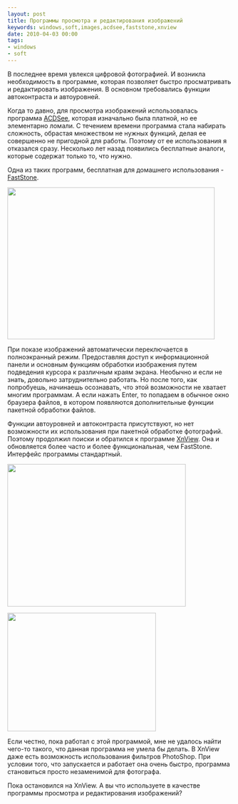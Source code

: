 ```yaml
---
layout: post
title: Программы просмотра и редактирования изображений
keywords: windows,soft,images,acdsee,faststone,xnview
date: 2010-04-03 00:00
tags:
- windows
- soft
---
```

В последнее время увлекся цифровой фотографией. И возникла необходимость в программе, которая позволяет быстро просматривать и редактировать изображения. В основном требовались функции автоконтраста и автоуровней.

Когда то давно, для просмотра изображений использовалась программа <a href="http://www.acdsee.com/" rel="nofollow">ACDSee</a>, которая изначально была платной, но ее элементарно ломали. С течением времени программа стала набирать сложность, обрастая множеством не нужных функций, делая ее совершенно не пригодной для работы. Поэтому от ее использования я отказался сразу. Несколько лет назад появились бесплатные аналоги, которые содержат только то, что нужно.

Одна из таких программ, бесплатная для домашнего использования - <a href="http://www.faststone.org/FSViewerDetail.htm" rel="nofollow">FastStone</a>.

<a href="http://static.juev.org/2010/04/FSViewerScreenShot1.jpg"><img class="aligncenter size-full wp-image-969" title="FSViewerScreenShot1" src="http://static.juev.org/2010/04/FSViewerScreenShot1.jpg" alt="" width="465" height="341" /></a>

При показе изображений автоматически переключается в полноэкранный режим. Предоставляя доступ к информационной панели и основным функциям обработки изображения путем подведения курсора к различным краям экрана. Необычно и если не знать, довольно затруднительно работать. Но после того, как попробуешь, начинаешь осознавать, что этой возможности не хватает многим программам. А если нажать Enter, то попадаем в обычное окно браузера файлов, в котором появляются дополнительные функции пакетной обработки файлов.

Функции автоуровней и автоконтраста присутствуют, но нет возможности их использования при пакетной обработке фотографий. Поэтому продолжил поиски и обратился к программе <a href="http://www.xnview.com/en/index.html" rel="nofollow">XnView</a>. Она и обновляется более часто и более функциональная, чем FastStone. Интерфейс программы стандартный.

<a href="http://static.juev.org/2010/04/browser-400x320.gif"><img class="aligncenter size-full wp-image-970" title="browser-400x320" src="http://static.juev.org/2010/04/browser-400x320.gif" alt="" width="400" height="320" /></a>

<a href="http://static.juev.org/2010/04/win2s.jpg"><img class="aligncenter size-full wp-image-971" title="win2s" src="http://static.juev.org/2010/04/win2s.jpg" alt="" width="333" height="266" /></a>

Если честно, пока работал с этой программой, мне не удалось найти чего-то такого, что данная программа не умела бы делать. В XnView даже есть возможность использования фильтров PhotoShop. При условии того, что запускается и работает она очень быстро, программа становиться просто незаменимой для фотографа.

Пока остановился на XnView. А вы что используете в качестве программы просмотра и редактирования изображений?
